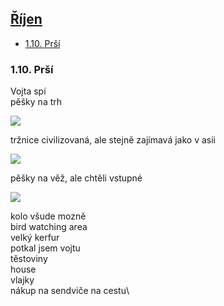 ## [Říjen](2022.md)  <!-- omit in toc --> 

- [1.10. Prší](#110-prší)

### 1.10. Prší

Vojta spí\
pěšky na trh

<a href="../images/2022_october/1_1.jpg" target="_blank"><img src="../images/thumbnails/2022_october/1_1.jpg"></a>

tržnice civilizovaná, ale stejně zajímavá jako v asii

<a href="../images/2022_october/1_2.jpg" target="_blank"><img src="../images/thumbnails/2022_october/1_2.jpg"></a>

pěšky na věž, ale chtěli vstupné

<a href="../images/2022_october/1_3.jpg" target="_blank"><img src="../images/thumbnails/2022_october/1_3.jpg"></a>

kolo všude mozně\
bird watching area\
velký kerfur\
potkal jsem vojtu\
těstoviny\
house\
vlajky\
nákup na sendviče na cestu\

